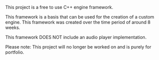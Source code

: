 This project is a free to use C++ engine framework.

This framework is a basis that can be used for the creation of a custom engine.
This framework was created over the time period of around 8 weeks.

This framework DOES NOT include an audio player implementation.

Please note:
This project will no longer be worked on and is purely for portfolio.
